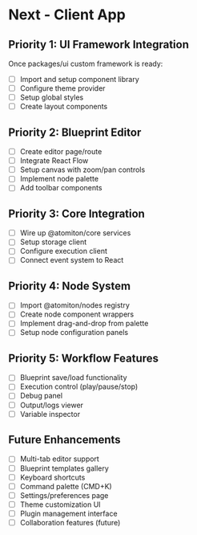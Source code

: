 # Next - Client App

## Priority 1: UI Framework Integration

Once packages/ui custom framework is ready:

- [ ] Import and setup component library
- [ ] Configure theme provider
- [ ] Setup global styles
- [ ] Create layout components

## Priority 2: Blueprint Editor

- [ ] Create editor page/route
- [ ] Integrate React Flow
- [ ] Setup canvas with zoom/pan controls
- [ ] Implement node palette
- [ ] Add toolbar components

## Priority 3: Core Integration

- [ ] Wire up @atomiton/core services
- [ ] Setup storage client
- [ ] Configure execution client
- [ ] Connect event system to React

## Priority 4: Node System

- [ ] Import @atomiton/nodes registry
- [ ] Create node component wrappers
- [ ] Implement drag-and-drop from palette
- [ ] Setup node configuration panels

## Priority 5: Workflow Features

- [ ] Blueprint save/load functionality
- [ ] Execution control (play/pause/stop)
- [ ] Debug panel
- [ ] Output/logs viewer
- [ ] Variable inspector

## Future Enhancements

- [ ] Multi-tab editor support
- [ ] Blueprint templates gallery
- [ ] Keyboard shortcuts
- [ ] Command palette (CMD+K)
- [ ] Settings/preferences page
- [ ] Theme customization UI
- [ ] Plugin management interface
- [ ] Collaboration features (future)
